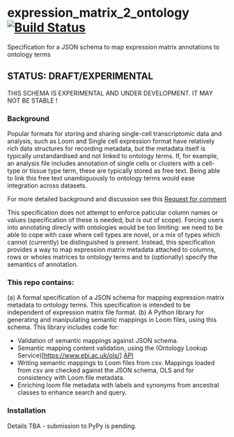 # expression_matrix_2_ontology [![Build Status](https://travis-ci.org/HumanCellAtlas/expression_matrix_2_ontology.svg?branch=master)](https://travis-ci.org/HumanCellAtlas/expression_matrix_2_ontology) 

Specification for a JSON schema to map expression matrix annotations to ontology terms

## STATUS: DRAFT/EXPERIMENTAL

THIS SCHEMA IS EXPERIMENTAL AND UNDER DEVELOPMENT.  IT MAY NOT BE STABLE !

### Background

Popular formats for storing and sharing single-cell transcriptomic data and analysis, such as Loom and Single cell expression format have relatively rich data structures for recording metadata, but the metadata itself is typically unstandardised and not linked to ontology terms. If, for example, an analysis file includes annotation of single cells or clusters with a cell-type or tissue type term, these are typically stored as free text.  Being able to link this free text unambiguously to ontology terms would ease integration across datasets.

For more detailed background and discussion see this [Request for comment](https://docs.google.com/document/u/1/d/1QEWgktwY8SvPwDNZxv4tfvCeTpzF2z931WlpfzSKfhU/edit)

This specification does not attempt to enforce paticular column names or values (specification of these is needed, but is out of scope). Forcing users into annotating direcly with ontologies would be too limiting: we need to be able to cope with case where cell types are novel, or a mix of types which cannot (currently) be distinguished is present. Instead, this specification provides a way to map expression matrix metadata attached to columns, rows or wholes matrices to ontology terms and to (optionally) specify the semantics of annotation. 

### This repo contains:

(a) A formal specification of a JSON schema for mapping expression matrix metadata to ontology terms. This specification is intended to be independent of expression matrix file format.
(b) A Python library for generating and manipulating semantic mappings in Loom files, using this schema.  This library includes code for:
  * Validation of semantic mappings against JSON schema.
  * Semantic mapping content validation, using the (Ontology Lookup Service)[https://www.ebi.ac.uk/ols/] [API](https://www.ebi.ac.uk/ols/api)
  * Writing semantic mappings to Loom files from csv. Mappings loaded from csv are checked against the JSON schema,  OLS and for consistency with Loom file metadata.
  * Enriching loom file metadata with labels and synonyms from ancestral classes to enhance search and query.
  
 ### Installation
 
 Details TBA - submission to PyPy is pending.









